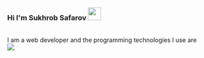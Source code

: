 ### Hi I'm Sukhrob Safarov <img src="https://media0.giphy.com/media/v1.Y2lkPTc5MGI3NjExbm11dDU3anRyY292MXZkdHdzdWowc3Fnc2ZsZHJ6enRqeGttdDgybSZlcD12MV9pbnRlcm5hbF9naWZfYnlfaWQmY3Q9cw/m0dmKBkncVETJv2h0S/giphy.gif" width="30px" >

<br />
I am a web developer and the programming technologies I use are 
<br />
<code><img src="https://e7.pngegg.com/pngimages/780/934/png-clipart-html-logo-html5-logo-icons-logos-emojis-tech-companies-thumbnail.png" ></code>
